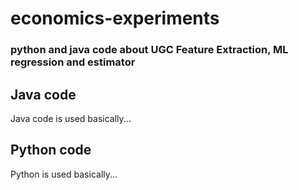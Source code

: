 # economics-experiments
### python and java code about UGC Feature Extraction, ML  regression and estimator
## Java code
Java code is used basically...
## Python code
Python is used basically...

